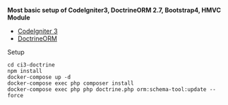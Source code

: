 **Most basic setup of CodeIgniter3, DoctrineORM 2.7, Bootstrap4, HMVC Module**

- [CodeIgniter 3](https://codeigniter.com/userguide3/index.html)
- [DoctrineORM](https://www.doctrine-project.org/projects/doctrine-orm/en/2.7/index.html)

Setup
```
cd ci3-doctrine
npm install
docker-compose up -d
docker-compose exec php composer install
docker-compose exec php php doctrine.php orm:schema-tool:update --force
```
